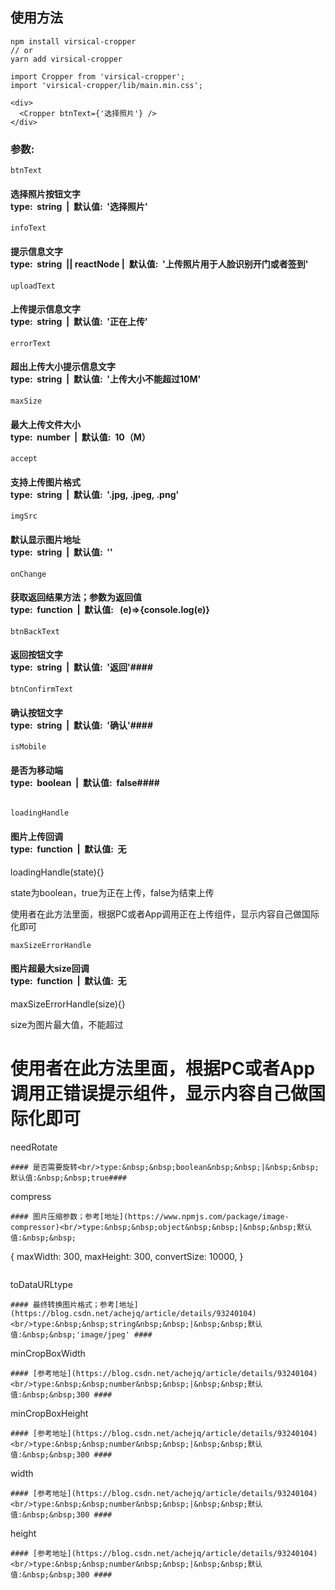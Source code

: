 ## 使用方法 ##
```
npm install virsical-cropper
// or
yarn add virsical-cropper
```
```
import Cropper from 'virsical-cropper';
import 'virsical-cropper/lib/main.min.css';

<div>
  <Cropper btnText={'选择照片'} />
</div>

```

### 参数: ###

```
btnText
```
#### 选择照片按钮文字<br/>type:&nbsp;&nbsp;string&nbsp;&nbsp;|&nbsp;&nbsp;默认值:&nbsp;&nbsp;'选择照片' ####
```
infoText
```
#### 提示信息文字<br/>type:&nbsp;&nbsp;string&nbsp;&nbsp;|| reactNode |&nbsp;&nbsp;默认值:&nbsp;&nbsp;'上传照片用于人脸识别开门或者签到' ####
```
uploadText
```
#### 上传提示信息文字<br/>type:&nbsp;&nbsp;string&nbsp;&nbsp;|&nbsp;&nbsp;默认值:&nbsp;&nbsp;'正在上传' ####
```
errorText
```
#### 超出上传大小提示信息文字<br/>type:&nbsp;&nbsp;string&nbsp;&nbsp;|&nbsp;&nbsp;默认值:&nbsp;&nbsp;'上传大小不能超过10M' ####
```
maxSize
```
#### 最大上传文件大小<br/>type:&nbsp;&nbsp;number&nbsp;&nbsp;|&nbsp;&nbsp;默认值:&nbsp;&nbsp;10（M） ####
```
accept
```
#### 支持上传图片格式<br/>type:&nbsp;&nbsp;string&nbsp;&nbsp;|&nbsp;&nbsp;默认值:&nbsp;&nbsp;'.jpg, .jpeg, .png' ####
```
imgSrc
```
#### 默认显示图片地址<br/>type:&nbsp;&nbsp;string&nbsp;&nbsp;|&nbsp;&nbsp;默认值:&nbsp;&nbsp;'' ####
```
onChange
```
#### 获取返回结果方法；参数为返回值 <br/>type:&nbsp;&nbsp;function&nbsp;&nbsp;|&nbsp;&nbsp;默认值: &nbsp;&nbsp;(e)=>{console.log(e)} ####

```
btnBackText
```
#### 返回按钮文字<br/>type:&nbsp;&nbsp;string&nbsp;&nbsp;|&nbsp;&nbsp;默认值:&nbsp;&nbsp;'返回'####
```
btnConfirmText
```
#### 确认按钮文字<br/>type:&nbsp;&nbsp;string&nbsp;&nbsp;|&nbsp;&nbsp;默认值:&nbsp;&nbsp;'确认'####
```
isMobile
```
#### 是否为移动端<br/>type:&nbsp;&nbsp;boolean&nbsp;&nbsp;|&nbsp;&nbsp;默认值:&nbsp;&nbsp;false####
```

loadingHandle
```
#### 图片上传回调<br/>type:&nbsp;&nbsp;function&nbsp;&nbsp;|&nbsp;&nbsp;默认值:&nbsp;&nbsp;无 ####

loadingHandle(state){}  

state为boolean，true为正在上传，false为结束上传

使用者在此方法里面，根据PC或者App调用正在上传组件，显示内容自己做国际化即可
```
maxSizeErrorHandle
```
#### 图片超最大size回调<br/>type:&nbsp;&nbsp;function&nbsp;&nbsp;|&nbsp;&nbsp;默认值:&nbsp;&nbsp;无 ####

maxSizeErrorHandle(size){}  

size为图片最大值，不能超过

使用者在此方法里面，根据PC或者App调用正错误提示组件，显示内容自己做国际化即可
=======
needRotate
```
#### 是否需要旋转<br/>type:&nbsp;&nbsp;boolean&nbsp;&nbsp;|&nbsp;&nbsp;默认值:&nbsp;&nbsp;true####
```
compress
```
#### 图片压缩参数；参考[地址](https://www.npmjs.com/package/image-compressor)<br/>type:&nbsp;&nbsp;object&nbsp;&nbsp;|&nbsp;&nbsp;默认值:&nbsp;&nbsp;
```
{
  maxWidth: 300,
  maxHeight: 300,
  convertSize: 10000,
}
```
```
toDataURLtype
```
#### 最终转换图片格式；参考[地址](https://blog.csdn.net/achejq/article/details/93240104)<br/>type:&nbsp;&nbsp;string&nbsp;&nbsp;|&nbsp;&nbsp;默认值:&nbsp;&nbsp;'image/jpeg' ####
```
minCropBoxWidth
```
#### [参考地址](https://blog.csdn.net/achejq/article/details/93240104)<br/>type:&nbsp;&nbsp;number&nbsp;&nbsp;|&nbsp;&nbsp;默认值:&nbsp;&nbsp;300 ####
```
minCropBoxHeight
```
#### [参考地址](https://blog.csdn.net/achejq/article/details/93240104)<br/>type:&nbsp;&nbsp;number&nbsp;&nbsp;|&nbsp;&nbsp;默认值:&nbsp;&nbsp;300 ####
```
width
```
#### [参考地址](https://blog.csdn.net/achejq/article/details/93240104)<br/>type:&nbsp;&nbsp;number&nbsp;&nbsp;|&nbsp;&nbsp;默认值:&nbsp;&nbsp;300 ####
```
height
```
#### [参考地址](https://blog.csdn.net/achejq/article/details/93240104)<br/>type:&nbsp;&nbsp;number&nbsp;&nbsp;|&nbsp;&nbsp;默认值:&nbsp;&nbsp;300 ####
